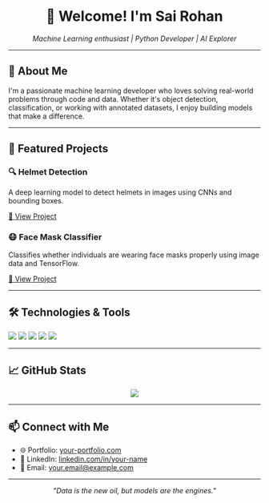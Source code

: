 <h1 align="center">👋 Welcome! I'm Sai Rohan</h1>
<p align="center">
  <i>Machine Learning enthusiast | Python Developer | AI Explorer</i>
</p>

---

<h2>📌 About Me</h2>

I'm a passionate machine learning developer who loves solving real-world problems through code and data. Whether it's object detection, classification, or working with annotated datasets, I enjoy building models that make a difference.

---

<h2>🚀 Featured Projects</h2>

### 🔍 Helmet Detection
A deep learning model to detect helmets in images using CNNs and bounding boxes.

[🔗 View Project](https://github.com/MLDevX/helmet-detection)

### 😷 Face Mask Classifier
Classifies whether individuals are wearing face masks properly using image data and TensorFlow.

[🔗 View Project](https://github.com/MLDevX/face-mask-classifier)

---

<h2>🛠️ Technologies & Tools</h2>

<p>
  <img src="https://img.shields.io/badge/Python-3776AB?style=for-the-badge&logo=python&logoColor=white"/>
  <img src="https://img.shields.io/badge/TensorFlow-FF6F00?style=for-the-badge&logo=tensorflow&logoColor=white"/>
  <img src="https://img.shields.io/badge/Keras-D00000?style=for-the-badge&logo=keras&logoColor=white"/>
  <img src="https://img.shields.io/badge/Colab-F9AB00?style=for-the-badge&logo=googlecolab&logoColor=white"/>
  <img src="https://img.shields.io/badge/GitHub-181717?style=for-the-badge&logo=github&logoColor=white"/>
</p>

---

<h2>📈 GitHub Stats</h2>

<p align="center">
  <img src="https://github-readme-stats.vercel.app/api?username=MLDevX&show_icons=true&theme=tokyonight" />
</p>

---

<h2>📫 Connect with Me</h2>

- 🌐 Portfolio: [your-portfolio.com](https://your-portfolio.com)
- 💼 LinkedIn: [linkedin.com/in/your-name](https://linkedin.com/in/your-name)
- 📧 Email: your.email@example.com

---

<p align="center"><i>"Data is the new oil, but models are the engines."</i></p>
